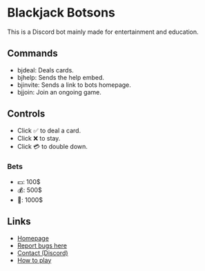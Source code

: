 # Blackjack Botsons
This is a Discord bot mainly made for entertainment and education.

## Commands
* bjdeal: Deals cards.
* bjhelp: Sends the help embed.
* bjinvite: Sends a link to bots homepage.
* bjjoin: Join an ongoing game.

## Controls

* Click ✅ to deal a card.
* Click ❌ to stay.
* Click 💳 to double down.

### Bets

* 💵: 100$
* 💰: 500$
* 💎: 1000$

## Links
* [Homepage](https://blackjack.botsons.com)
* [Report bugs here](https://github.com/EmirGuvenni/blackjack-botsons/issues)
* [Contact (Discord)](https://discord.gg/72CTRPy)
* [How to play](https://en.wikipedia.org/wiki/Blackjack)
